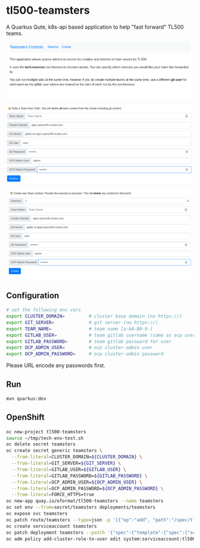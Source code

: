 # tl500-teamsters

A Quarkus Qute, k8s-api based application to help "fast forward" TL500 teams. 

![images/teamster-intro.png](images/teamster-intro.png)

![images/teamster-nuke.png](images/teamster-nuke.png)

![images/teamster-create.png](images/teamster-create.png)

## Configuration

```bash
# set the following env vars
export CLUSTER_DOMAIN=         # cluster base domain (no https://)
export GIT_SERVER=             # git server (no https://)
export TEAM_NAME=              # team name [a-bA-B0-9-]
export GITLAB_USER=            # team gitlab username (same as ocp username)
export GITLAB_PASSWORD=        # team gitlab password for user
export OCP_ADMIN_USER=         # ocp cluster-admin user
export OCP_ADMIN_PASSWORD=     # ocp cluster-admin password
```

Please URL encode any passwords first.

## Run

```bash
mvn quarkus:dev
```

## OpenShift

```bash
oc new-project tl500-teamsters
source ~/tmp/tech-env-test.sh
oc delete secret teamsters
oc create secret generic teamsters \
  --from-literal=CLUSTER_DOMAIN=${CLUSTER_DOMAIN} \
  --from-literal=GIT_SERVER=${GIT_SERVER} \
  --from-literal=GITLAB_USER=${GITLAB_USER} \
  --from-literal=GITLAB_PASSWORD=${GITLAB_PASSWORD} \
  --from-literal=OCP_ADMIN_USER=${OCP_ADMIN_USER} \
  --from-literal=OCP_ADMIN_PASSWORD=${OCP_ADMIN_PASSWORD} \
  --from-literal=FORCE_HTTPS=true
oc new-app quay.io/eformat/tl500-teamsters --name teamsters
oc set env --from=secret/teamsters deployments/teamsters
oc expose svc teamsters
oc patch route/teamsters --type=json -p '[{"op":"add", "path":"/spec/tls", "value":{"termination":"edge","insecureEdgeTerminationPolicy":"Redirect"}}]'
oc create serviceaccount teamsters
oc patch deployment teamsters --patch '{"spec":{"template":{"spec":{"serviceAccountName": "teamsters"}}}}'
oc adm policy add-cluster-role-to-user edit system:serviceaccount:tl500-teamsters:teamsters -n tl500
```
